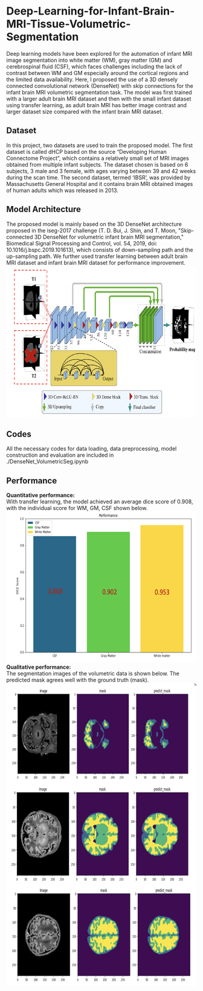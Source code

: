 # Deep-Learning-for-Infant-Brain-MRI-Tissue-Volumetric-Segmentation
Deep learning models have been explored for the automation of infant MRI image segmentation into white matter (WM), gray matter (GM) and cerebrospinal fluid (CSF), which faces challenges including the lack of contrast between WM and GM especially around the cortical regions and the limited data availability. Here, I proposed the use of a 3D densely connected convolutional network (DenseNet) with skip connections for the infant brain MRI volumetric segmentation task. The model was first trained with a larger adult brain MRI dataset and then with the small infant dataset using transfer learning, as adult brain MRI has better image contrast and larger dataset size compared with the infant brain MRI dataset.

## Dataset
In this project, two datasets are used to train the proposed model. The first dataset is called dHCP based on the source “Developing Human Connectome Project”, which contains a relatively small set of MRI images obtained from multiple infant subjects. The dataset chosen is based on 6 subjects, 3 male and 3 female, with ages varying between 39 and 42 weeks during the scan time. The second dataset, termed ‘IBSR’, was provided by Massachusetts General Hospital and it contains brain MRI obtained images of human adults which was released in 2013.

## Model Architecture
The proposed model is mainly based on the 3D DenseNet architecture proposed in the iseg-2017 challenge (T. D. Bui, J. Shin, and T. Moon, "Skip-connected 3D DenseNet for volumetric infant brain MRI segmentation," Biomedical Signal Processing and Control, vol. 54, 2019, doi: 10.1016/j.bspc.2019.101613), which consists of down-sampling path and the up-sampling path. We further used transfer learning between adult brain MRI dataset and infant brain MRI dataset for performance improvement.
<img src="./model_architecture.png" alt="alt text" width="1000" height="400">

## Codes
All the necessary codes for data loading, data preprocessing, model construction and evaluation are included in ./DenseNet_VolumetricSeg.ipynb

## Performance
**Quantitative performance:** <br>
With transfer learning, the model achieved an average dice score of 0.908, with the individual score for WM, GM, CSF shown below.<br>
<img src="./dice_score.png" alt="alt text" width="600" height="400">
**Qualitative performance:** <br>
The segmentation images of the volumetric data is shown below. The predicted mask agrees well with the ground truth (mask). <br>
<img src="./3Dseg_visualization.png" alt="alt text" width="800" height="800">





